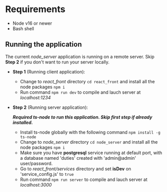 # Requirements

  * Node v16 or newer
  * Bash shell

## Running the application

The current *node_server* application is running on a remote server. Skip <b>Step 2</b> if you don't want to run your server locally.

 * <b>Step 1</b> (Running client application):
    
   - Change to *react_front* directory `cd react_front` and install all the node packages `npm i`
   - Run command `npm run dev` to compile and lauch server at *localhost:1234*
   
 * <b>Step 2</b> (Running server application):
 
   *<b>Required ts-node to run this application. Skip first step if already installed.</b>*
   
   - Install ts-node globally with the following command `npm install -g ts-node`
   - Change to *node_server* directory `cd node_server` and install all the node packages `npm i`
   - Make sure you have <b>postgresql</b> service running at default port, with a database named 'duties' created with 'admin@admin' user/password.
   - Go to *react_front/services* directory and set <b>isDev</b> on 'service_config.js' to `true`
   - Run command `npm run server` to compile and lauch server at *localhost:3000*
